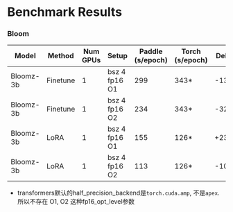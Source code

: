 # Benchmark Results

### Bloom

| Model     | Method   | Num GPUs | Setup         | Paddle (s/epoch) | Torch (s/epoch) | Delta |
|-----------|----------|----------|---------------|------------------|-----------------|-------|
| Bloomz-3b | Finetune | 1        | bsz 4 fp16 O1 | 299              | 343*            | -13%  |
| Bloomz-3b | Finetune | 1        | bsz 4 fp16 O2 | 234              | 343*            | -32%  |
| Bloomz-3b | LoRA     | 1        | bsz 4 fp16 O1 | 155              | 126*            | +23%  |
| Bloomz-3b | LoRA     | 1        | bsz 4 fp16 O2 | 113              | 126*            | -10%  |

* transformers默认的half_precision_backend是`torch.cuda.amp`, 不是`apex`. 所以不存在 O1, O2 这种fp16_opt_level参数
